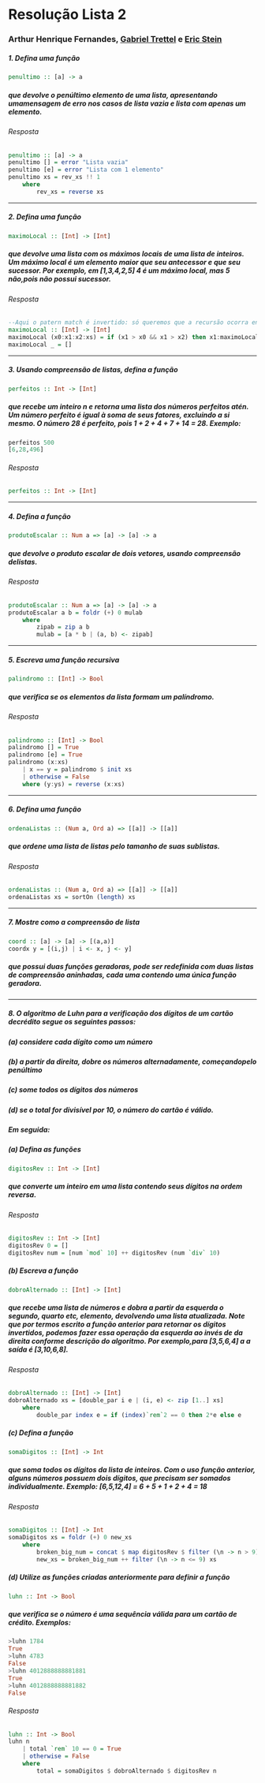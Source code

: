 # Resolução Lista 2
### Arthur Henrique Fernandes, [Gabriel Trettel](https://github.com/GabrielTrettel/) e [Eric Stein](https://github.com/GrayJack/)


##### 1. Defina uma função

```haskell
penultimo :: [a] -> a
```

##### que devolve o penúltimo elemento de uma lista, apresentando umamensagem de erro nos casos de lista vazia e lista com apenas um elemento.

###### Resposta
```haskell
penultimo :: [a] -> a
penultimo [] = error "Lista vazia"
penultimo [e] = error "Lista com 1 elemento"
penultimo xs = rev_xs !! 1
    where
        rev_xs = reverse xs
```

***
##### 2. Defina uma função

```haskell
maximoLocal :: [Int] -> [Int]
```

##### que devolve uma lista com os máximos locais de uma lista de inteiros. Um máximo local é um elemento maior que seu antecessor e que seu sucessor. Por exemplo, em [1,3,4,2,5] 4 é um máximo local, mas 5 não,pois não possui sucessor.

###### Resposta

```haskell
--Aqui o patern match é invertido: só queremos que a recursão ocorra enquanto a lista tiver, no mínimo, 3 elementos + um resto (representado pelo xs)
maximoLocal :: [Int] -> [Int]
maximoLocal (x0:x1:x2:xs) = if (x1 > x0 && x1 > x2) then x1:maximoLocal(x1:x2:xs) else maximoLocal (x1:x2:xs)
maximoLocal _ = []
```
***
##### 3. Usando compreensão de listas, defina a função

```haskell
perfeitos :: Int -> [Int]
```

##### que recebe um inteiro n e retorna uma lista dos números perfeitos atén. Um número perfeito é igual à soma de seus fatores, excluindo a si mesmo. O número 28 é perfeito, pois 1 + 2 + 4 + 7 + 14 = 28. Exemplo:

```haskell
perfeitos 500
[6,28,496]
```
###### Resposta
```haskell
perfeitos :: Int -> [Int]
```
***
##### 4. Defina a função

```haskell
produtoEscalar :: Num a => [a] -> [a] -> a
```

##### que devolve o produto escalar de dois vetores, usando compreensão delistas.

###### Resposta

```haskell
produtoEscalar :: Num a => [a] -> [a] -> a
produtoEscalar a b = foldr (+) 0 mulab
    where
        zipab = zip a b
        mulab = [a * b | (a, b) <- zipab]
```
***
##### 5. Escreva uma função recursiva

```haskell
palindromo :: [Int] -> Bool
```

##### que verifica se os elementos da lista formam um palíndromo.

###### Resposta

```haskell
palindromo :: [Int] -> Bool
palindromo [] = True
palindromo [e] = True
palindromo (x:xs)
    | x == y = palindromo $ init xs
    | otherwise = False
    where (y:ys) = reverse (x:xs)
```
***
##### 6. Defina uma função

```haskell
ordenaListas :: (Num a, Ord a) => [[a]] -> [[a]]
```

##### que ordene uma lista de listas pelo tamanho de suas sublistas.

###### Resposta

```haskell
ordenaListas :: (Num a, Ord a) => [[a]] -> [[a]]
ordenaListas xs = sortOn (length) xs
```
***
##### 7. Mostre como a compreensão de lista

```haskell
coord :: [a] -> [a] -> [(a,a)]
coordx y = [(i,j) | i <- x, j <- y]
```

##### que possui duas funções geradoras, pode ser redefinida com duas listas de compreensão aninhadas, cada uma contendo uma única função geradora.
***
##### 8. O algoritmo de Luhn para a verificação dos dígitos de um cartão decrédito segue os seguintes passos:

##### (a) considere cada dígito como um número

##### (b) a partir da direita, dobre os números alternadamente, começandopelo penúltimo

##### (c) some todos os dígitos dos números

##### (d) se o total for divisível por 10, o número do cartão é válido.

##### Em seguida:

##### (a) Defina as funções

```haskell
digitosRev :: Int -> [Int]
```

##### que converte um inteiro em uma lista contendo seus dígitos na ordem reversa.

###### Resposta
```haskell
digitosRev :: Int -> [Int]
digitosRev 0 = []
digitosRev num = [num `mod` 10] ++ digitosRev (num `div` 10)
```

##### (b) Escreva a função

```haskell
dobroAlternado :: [Int] -> [Int]
```

##### que recebe uma lista de números e dobra a partir da esquerda o segundo, quarto etc, elemento, devolvendo uma lista atualizada. Note que por termos escrito a função anterior para retornar os dígitos invertidos, podemos fazer essa operação da esquerda ao invés de da direita conforme descrição do algoritmo. Por exemplo,para [3,5,6,4] a a saída é [3,10,6,8].

###### Resposta
```haskell
dobroAlternado :: [Int] -> [Int]
dobroAlternado xs = [double_par i e | (i, e) <- zip [1..] xs]
    where
        double_par index e = if (index)`rem`2 == 0 then 2*e else e
```

##### (c) Defina a função
```haskell
somaDigitos :: [Int] -> Int
```

##### que soma todos os dígitos da lista de inteiros. Com o uso função anterior, alguns números possuem dois dígitos, que precisam ser somados individualmente. Exemplo: [6,5,12,4] = 6 + 5 + 1 + 2 + 4 = 18

###### Resposta
```haskell
somaDigitos :: [Int] -> Int
somaDigitos xs = foldr (+) 0 new_xs
    where
        broken_big_num = concat $ map digitosRev $ filter (\n -> n > 9) xs
        new_xs = broken_big_num ++ filter (\n -> n <= 9) xs
```

##### (d) Utilize as funções criadas anteriormente para definir a função
```haskell
luhn :: Int -> Bool
```
##### que verifica se o número é uma sequência válida para um cartão de crédito. Exemplos:

```haskell
>luhn 1784
True
>luhn 4783
False
>luhn 4012888888881881
True
>luhn 4012888888881882
False
```

###### Resposta
```haskell
luhn :: Int -> Bool
luhn n
    | total `rem` 10 == 0 = True
    | otherwise = False
    where
        total = somaDigitos $ dobroAlternado $ digitosRev n
```
